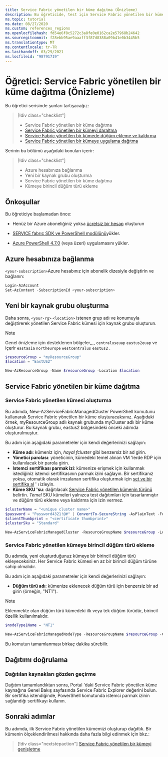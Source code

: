 ```yaml
---
title: Service Fabric yönetilen bir küme dağıtma (Önizleme)
description: Bu öğreticide, test için Service Fabric yönetilen bir küme dağıtacaksınız.
ms.topic: tutorial
ms.date: 08/27/2020
ms.custom: references_regions
ms.openlocfilehash: fd54e6f8c5272c3a8fe0e0162ca2e57968b24642
ms.sourcegitcommit: f28ebb95ae9aaaff3f87d8388a09b41e0b3445b5
ms.translationtype: MT
ms.contentlocale: tr-TR
ms.lasthandoff: 03/29/2021
ms.locfileid: "98791719"
---
```

# <a name="tutorial-deploy-a-service-fabric-managed-cluster-preview"></a>Öğretici: Service Fabric yönetilen bir küme dağıtma (Önizleme)

Bu öğretici serisinde şunları tartışacağız:

> [!div class="checklist"]
> * Service Fabric yönetilen bir küme dağıtma 
> * [Service Fabric yönetilen bir kümeyi daraltma](tutorial-managed-cluster-scale.md)
> * [Service Fabric yönetilen bir kümede düğüm ekleme ve kaldırma](tutorial-managed-cluster-add-remove-node-type.md)
> * [Service Fabric yönetilen bir kümeye uygulama dağıtma](tutorial-managed-cluster-deploy-app.md)

Serinin bu bölümü aşağıdaki konuları içerir:

> [!div class="checklist"]
> * Azure hesabınıza bağlanma
> * Yeni bir kaynak grubu oluşturma
> * Service Fabric yönetilen bir küme dağıtma
> * Kümeye birincil düğüm türü ekleme

## <a name="prerequisites"></a>Önkoşullar

Bu öğreticiye başlamadan önce:

* Henüz bir Azure aboneliğiniz yoksa [ücretsiz bir hesap](https://azure.microsoft.com/free/?WT.mc_id=A261C142F) oluşturun

* [SERVICE fabrıc SDK ve PowerShell modülünü](service-fabric-get-started.md)yükler.

* [Azure PowerShell 4.7.0](/powershell/azure/release-notes-azureps#azservicefabric) (veya üzeri) uygulamasını yükler.

## <a name="connect-to-your-azure-account"></a>Azure hesabınıza bağlanma

`<your-subscription>`Azure hesabınız için abonelik dizesiyle değiştirin ve bağlanın:

```powershell
Login-AzAccount
Set-AzContext -SubscriptionId <your-subscription>

```

## <a name="create-a-new-resource-group"></a>Yeni bir kaynak grubu oluşturma

Daha sonra, `<your-rg>` `<location>` istenen grup adı ve konumuyla değiştirerek yönetilen Service Fabric kümesi için kaynak grubu oluşturun.

> [!NOTE]
> Genel önizleme için desteklenen bölgeler,,,, `centraluseuap` `eastus2euap` ve içerir `eastasia` `northeurope` `westcentralus` `eastus2` .

```powershell
$resourceGroup = "myResourceGroup"
$location = "EastUS2"

New-AzResourceGroup -Name $resourceGroup -Location $location
```

## <a name="deploy-a-service-fabric-managed-cluster"></a>Service Fabric yönetilen bir küme dağıtma

### <a name="create-a-service-fabric-managed-cluster"></a>Service Fabric yönetilen kümesi oluşturma

Bu adımda, New-AzServiceFabricManagedCluster PowerShell komutunu kullanarak Service Fabric yönetilen bir küme oluşturacaksınız. Aşağıdaki örnek, myResourceGroup adlı kaynak grubunda myCluster adlı bir küme oluşturur. Bu kaynak grubu, eastus2 bölgesindeki önceki adımda oluşturulmuştur.

Bu adım için aşağıdaki parametreler için kendi değerlerinizi sağlayın:

* **Küme adı**: kümeniz için, *hayal fcluster* gibi benzersiz bir ad girin.
* **Yönetici parolası**: yöneticinin, kümedeki temel alınan VM 'lerde RDP için kullanılacak bir parola girin.
* **Istemci sertifikası parmak izi**: kümenize erişmek için kullanmak istediğiniz istemci sertifikasının parmak izini sağlayın. Bir sertifikanız yoksa, otomatik olarak imzalanan sertifika oluşturmak için [set ve bir sertifika al](../key-vault/certificates/quick-create-portal.md) ' ı izleyin.
* **Küme SKU 'su**: dağıtılacak [Service Fabric yönetilen kümenin türünü](overview-managed-cluster.md#service-fabric-managed-cluster-skus) belirtin. *Temel* SKU kümeleri yalnızca test dağıtımları için tasarlanmıştır ve düğüm türü ekleme veya kaldırma için izin vermez.

```powershell
$clusterName = "<unique cluster name>"
$password = "Password4321!@#" | ConvertTo-SecureString -AsPlainText -Force
$clientThumbprint = "<certificate thumbprint>"
$clusterSku = "Standard"

New-AzServiceFabricManagedCluster -ResourceGroupName $resourceGroup -Location $location -ClusterName $clusterName -ClientCertThumbprint $clientThumbprint -ClientCertIsAdmin -AdminPassword $password -Sku $clusterSKU -Verbose
```

### <a name="add-a-primary-node-type-to-the-service-fabric-managed-cluster"></a>Service Fabric yönetilen kümeye birincil düğüm türü ekleme

Bu adımda, yeni oluşturduğunuz kümeye bir birincil düğüm türü ekleyeceksiniz. Her Service Fabric kümesi en az bir birincil düğüm türüne sahip olmalıdır.

Bu adım için aşağıdaki parametreler için kendi değerlerinizi sağlayın:

* **Düğüm türü adı**: kümenize eklenecek düğüm türü için benzersiz bir ad girin (örneğin, "NT1").

> [!NOTE]
> Eklenmekte olan düğüm türü kümedeki ilk veya tek düğüm türüdür, birincil özellik kullanılmalıdır.

```powershell
$nodeType1Name = "NT1"

New-AzServiceFabricManagedNodeType -ResourceGroupName $resourceGroup -ClusterName $clusterName -Name $nodeType1Name -Primary -InstanceCount 5
```

Bu komutun tamamlanması birkaç dakika sürebilir.

## <a name="validate-the-deployment"></a>Dağıtımı doğrulama

### <a name="review-deployed-resources"></a>Dağıtılan kaynakları gözden geçirme

Dağıtım tamamlandıktan sonra, Portal 'daki Service Fabric yönetilen küme kaynağına Genel Bakış sayfasında Service Fabric Explorer değerini bulun. Bir sertifika istendiğinde, PowerShell komutunda istemci parmak izinin sağlandığı sertifikayı kullanın.

## <a name="next-steps"></a>Sonraki adımlar

Bu adımda, ilk Service Fabric yönetilen kümemizi oluşturup dağıttık. Bir kümenin ölçeklendirilmesi hakkında daha fazla bilgi edinmek için bkz.:

> [!div class="nextstepaction"]
> [Service Fabric yönetilen bir kümeyi genişletme](tutorial-managed-cluster-scale.md)
